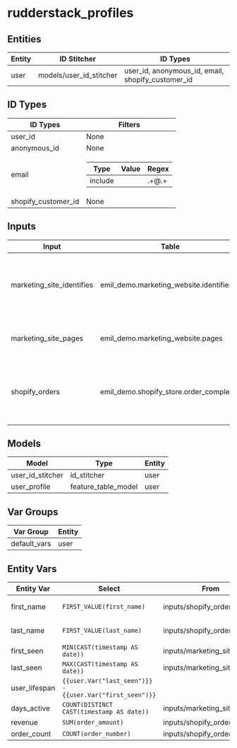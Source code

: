 # rudderstack_profiles

## Entities

<table>
<thead>
<tr><th>Entity</th><th>ID Stitcher</th><th>ID Types</th></tr>
</thead>
<tbody>
<tr><td>user</td><td>models/user_id_stitcher</td><td>user_id, anonymous_id, email, shopify_customer_id</td></tr>
</tbody>
</table>

## ID Types

<table>
<thead>
<tr><th>ID Types</th><th>Filters</th></tr>
</thead>
<tbody>
<tr><td>user_id</td><td>None</td></tr>
<tr><td>anonymous_id</td><td>None</td></tr>
<tr><td>email</td><td><table>
<thead>
<tr><th>Type</th><th>Value</th><th>Regex</th></tr>
</thead>
<tbody>
<tr><td>include</td><td></td><td>.+@.+</td></tr>
</tbody>
</table></td></tr>
<tr><td>shopify_customer_id</td><td>None</td></tr>
</tbody>
</table>

## Inputs

<table>
<thead>
<tr><th>Input</th><th>Table</th><th>IDs</th></tr>
</thead>
<tbody>
<tr><td>marketing_site_identifies</td><td>emil_demo.marketing_website.identifies</td><td><table>
<thead>
<tr><th>Entity</th><th>Type</th><th>Select</th></tr>
</thead>
<tbody>
<tr><td>user</td><td>anonymous_id</td><td><code>anonymous_id</code></td></tr>
<tr><td>user</td><td>user_id</td><td><code>user_id</code></td></tr>
<tr><td>user</td><td>email</td><td><code>LOWER(email)</code></td></tr>
</tbody>
</table></td></tr>
<tr><td>marketing_site_pages</td><td>emil_demo.marketing_website.pages</td><td><table>
<thead>
<tr><th>Entity</th><th>Type</th><th>Select</th></tr>
</thead>
<tbody>
<tr><td>user</td><td>anonymous_id</td><td><code>anonymous_id</code></td></tr>
</tbody>
</table></td></tr>
<tr><td>shopify_orders</td><td>emil_demo.shopify_store.order_completed</td><td><table>
<thead>
<tr><th>Entity</th><th>Type</th><th>Select</th></tr>
</thead>
<tbody>
<tr><td>user</td><td>anonymous_id</td><td><code>anonymous_id</code></td></tr>
<tr><td>user</td><td>email</td><td><code>LOWER(email)</code></td></tr>
<tr><td>user</td><td>shopify_customer_id</td><td><code>shopify_customer_id</code></td></tr>
</tbody>
</table></td></tr>
</tbody>
</table>

## Models

<table>
<thead>
<tr><th>Model</th><th>Type</th><th>Entity</th></tr>
</thead>
<tbody>
<tr><td>user_id_stitcher</td><td>id_stitcher</td><td>user</td></tr>
<tr><td>user_profile</td><td>feature_table_model</td><td>user</td></tr>
</tbody>
</table>

## Var Groups

<table>
<thead>
<tr><th>Var Group</th><th>Entity</th></tr>
</thead>
<tbody>
<tr><td>default_vars</td><td>user</td></tr>
</tbody>
</table>

## Entity Vars

<table>
<thead>
<tr><th>Entity Var</th><th>Select</th><th>From</th><th>Where</th></tr>
</thead>
<tbody>
<tr><td>first_name</td><td><code>FIRST_VALUE(first_name)</code></td><td>inputs/shopify_orders</td><td><code>first_name IS NOT NULL</code></td></tr>
<tr><td>last_name</td><td><code>FIRST_VALUE(last_name)</code></td><td>inputs/shopify_orders</td><td><code>last_name IS NOT NULL</code></td></tr>
<tr><td>first_seen</td><td><code>MIN(CAST(timestamp AS date))</code></td><td>inputs/marketing_site_pages</td><td></td></tr>
<tr><td>last_seen</td><td><code>MAX(CAST(timestamp AS date))</code></td><td>inputs/marketing_site_pages</td><td></td></tr>
<tr><td>user_lifespan</td><td><code>{{user.Var("last_seen")}} - {{user.Var("first_seen")}}</code></td><td></td><td></td></tr>
<tr><td>days_active</td><td><code>COUNT(DISTINCT CAST(timestamp AS date))</code></td><td>inputs/marketing_site_pages</td><td></td></tr>
<tr><td>revenue</td><td><code>SUM(order_amount)</code></td><td>inputs/shopify_orders</td><td></td></tr>
<tr><td>order_count</td><td><code>COUNT(order_number)</code></td><td>inputs/shopify_orders</td><td></td></tr>
</tbody>
</table>

